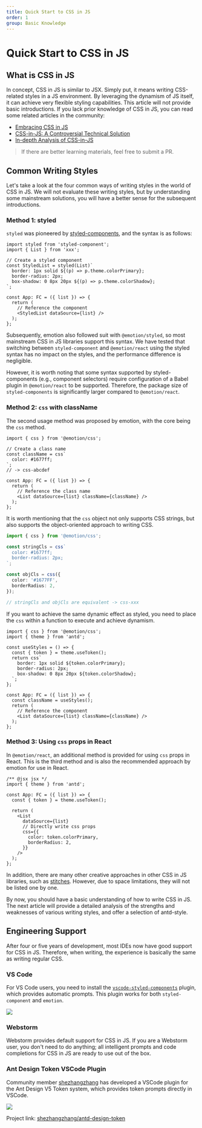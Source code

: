 ```yaml
---
title: Quick Start to CSS in JS
order: 1
group: Basic Knowledge
---
```


# Quick Start to CSS in JS

## What is CSS in JS

In concept, CSS in JS is similar to JSX. Simply put, it means writing CSS-related styles in a JS environment. By leveraging the dynamism of JS itself, it can achieve very flexible styling capabilities. This article will not provide basic introductions. If you lack prior knowledge of CSS in JS, you can read some related articles in the community:

- [Embracing CSS in JS](https://www.yuque.com/chenshuai/web/hea6tm)
- [CSS-in-JS: A Controversial Technical Solution](https://mp.weixin.qq.com/s/8gMg8pL1d89ofvc8FMiMBA)
- [In-depth Analysis of CSS-in-JS](https://juejin.cn/post/7172360607201493029)

> If there are better learning materials, feel free to submit a PR.

## Common Writing Styles

Let's take a look at the four common ways of writing styles in the world of CSS in JS. We will not evaluate these writing styles, but by understanding some mainstream solutions, you will have a better sense for the subsequent introductions.

### Method 1: styled

`styled` was pioneered by [styled-components](https://styled-components.com/), and the syntax is as follows:

```tsx | pure
import styled from 'styled-component';
import { List } from 'xxx';

// Create a styled component
const StyledList = styled(List)`
  border: 1px solid ${(p) => p.theme.colorPrimary};
  border-radius: 2px;
  box-shadow: 0 8px 20px ${(p) => p.theme.colorShadow};
`;

const App: FC = ({ list }) => {
  return (
    // Reference the component
    <StyledList dataSource={list} />
  );
};
```

Subsequently, emotion also followed suit with `@emotion/styled`, so most mainstream CSS in JS libraries support this syntax. We have tested that switching between `styled-component` and `@emotion/react` using the styled syntax has no impact on the styles, and the performance difference is negligible.

However, it is worth noting that some syntax supported by styled-components (e.g., component selectors) require configuration of a Babel plugin in `@emotion/react` to be supported. Therefore, the package size of `styled-components` is significantly larger compared to `@emotion/react`.

### Method 2: `css` with className

The second usage method was proposed by emotion, with the core being the `css` method.

```tsx | pure
import { css } from '@emotion/css';

// Create a class name
const className = css`
  color: #1677ff;
`;
// -> css-abcdef

const App: FC = ({ list }) => {
  return (
    // Reference the class name
    <List dataSource={list} className={className} />
  );
};
```

It is worth mentioning that the `css` object not only supports CSS strings, but also supports the object-oriented approach to writing CSS.

```ts
import { css } from '@emotion/css';

const stringCls = css`
  color: #1677ff;
  border-radius: 2px;
`;

const objCls = css({
  color: '#1677FF',
  borderRadius: 2,
});

// stringCls and objCls are equivalent -> css-xxx
```

If you want to achieve the same dynamic effect as styled, you need to place the `css` within a function to execute and achieve dynamism.

```tsx | pure
import { css } from '@emotion/css';
import { theme } from 'antd';

const useStyles = () => {
  const { token } = theme.useToken();
  return css`
    border: 1px solid ${token.colorPrimary};
    border-radius: 2px;
    box-shadow: 0 8px 20px ${token.colorShadow};
  `;
};

const App: FC = ({ list }) => {
  const className = useStyles();
  return (
    // Reference the component
    <List dataSource={list} className={className} />
  );
};
```

### Method 3: Using `css` props in React

In `@emotion/react`, an additional method is provided for using `css` props in React. This is the third method and is also the recommended approach by emotion for use in React.

```tsx | pure
/** @jsx jsx */
import { theme } from 'antd';

const App: FC = ({ list }) => {
  const { token } = theme.useToken();

  return (
    <List
      dataSource={list}
      // Directly write css props
      css={{
        color: token.colorPrimary,
        borderRadius: 2,
      }}
    />
  );
};
```

In addition, there are many other creative approaches in other CSS in JS libraries, such as [stitches](https://stitches.dev/docs/theming). However, due to space limitations, they will not be listed one by one.

By now, you should have a basic understanding of how to write CSS in JS. The next article will provide a detailed analysis of the strengths and weaknesses of various writing styles, and offer a selection of antd-style.

## Engineering Support

After four or five years of development, most IDEs now have good support for CSS in JS. Therefore, when writing, the experience is basically the same as writing regular CSS.

### VS Code

For VS Code users, you need to install the [`vscode-styled-components`](https://marketplace.visualstudio.com/items?itemName=styled-components.vscode-styled-components) plugin, which provides automatic prompts. This plugin works for both `styled-component` and `emotion`.

![](https://raw.githubusercontent.com/styled-components/vscode-styled-components/e5b357a137e896097b361e8ae22758281497e9cd/demo.gif)

### Webstorm

Webstorm provides default support for CSS in JS. If you are a Webstorm user, you don't need to do anything; all intelligent prompts and code completions for CSS in JS are ready to use out of the box.

### Ant Design Token VSCode Plugin

Community member [shezhangzhang](https://github.com/shezhangzhang) has developed a VSCode plugin for the Ant Design V5 Token system, which provides token prompts directly in VSCode.

![](https://raw.githubusercontent.com/shezhangzhang/antd-design-token/master/assets/decorations.gif)

Project link: [shezhangzhang/antd-design-token](https://github.com/shezhangzhang/antd-design-token)
